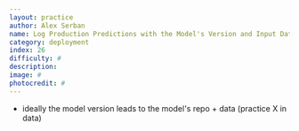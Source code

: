 ```yaml
---
layout: practice
author: Alex Serban
name: Log Production Predictions with the Model's Version and Input Data
category: deployment
index: 26
difficulty: #
description:
image: #
photocredit: #
---
```



- ideally the model version leads to the model's repo + data (practice X in data)